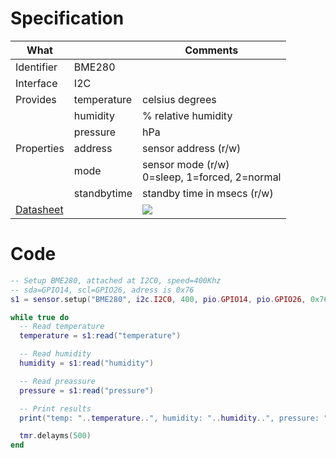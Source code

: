 # Specification

| What         |             | Comments                   |
|--------------|-------------|----------------------------|
| Identifier   | BME280      |                            |
| Interface    | I2C         |                            |
| Provides     | temperature | celsius degrees            |
|              | humidity    | % relative humidity        |
|              | pressure    | hPa                        |
| Properties   | address     | sensor address (r/w)       |
|              | mode        | sensor mode (r/w)<br>0=sleep, 1=forced, 2=normal          |
|              | standbytime | standby time in msecs (r/w)|
| [Datasheet](https://ae-bst.resource.bosch.com/media/_tech/media/datasheets/BST-BME280_DS001-11.pdf)    |             | ![](http://git.whitecatboard.org/bme280.jpg)                           |

# Code

```lua
-- Setup BME280, attached at I2C0, speed=400Khz
-- sda=GPIO14, scl=GPIO26, adress is 0x76
s1 = sensor.setup("BME280", i2c.I2C0, 400, pio.GPIO14, pio.GPIO26, 0x76)

while true do
  -- Read temperature
  temperature = s1:read("temperature")

  -- Read humidity
  humidity = s1:read("humidity")

  -- Read preassure
  pressure = s1:read("pressure")

  -- Print results
  print("temp: "..temperature..", humidity: "..humidity..", pressure: "..pressure)

  tmr.delayms(500)
end
```